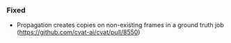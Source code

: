 ### Fixed

- Propagation creates copies on non-existing frames in a ground truth job
  (<https://github.com/cvat-ai/cvat/pull/8550>)
